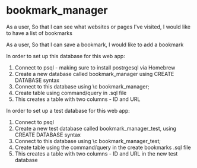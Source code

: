 # bookmark_manager

As a user,
So that I can see what websites or pages I've visited,
I would like to have a list of bookmarks

As a user,
So that I can save a bookmark,
I would like to add a bookmark

In order to set up this database for this web app:
1. Connect to psql - making sure to install postrgesql via Homebrew
2. Create a new database called bookmark_manager using CREATE DATABASE syntax
3. Connect to this database using \c bookmark_manager;
4. Create table using command/query in .sql file
5. This creates a table with two columns - ID and URL

In order to set up a test database for this web app:
1. Connect to psql
2. Create a new test database called bookmark_manager_test, using CREATE DATABASE syntax
3. Connect to this database using \c bookmark_manager_test;
4. Create table using the command/query in the create bookmarks .sql file
5. This creates a table with two columns - ID and URL in the new test database
